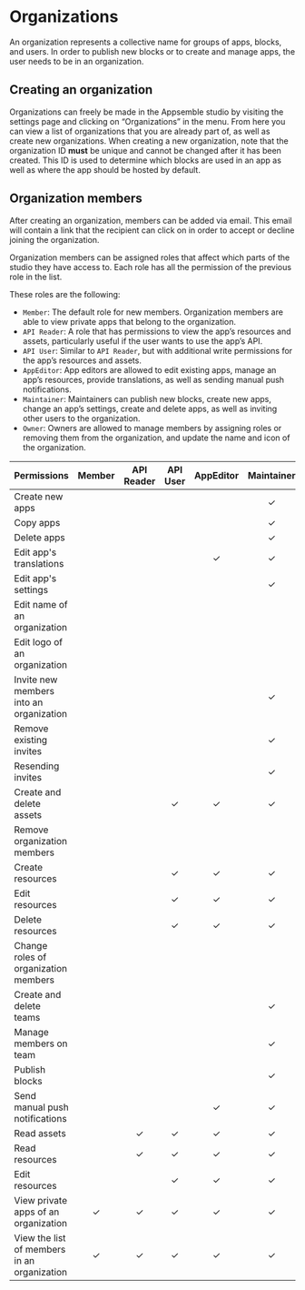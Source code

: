 # Organizations

An organization represents a collective name for groups of apps, blocks, and users. In order to
publish new blocks or to create and manage apps, the user needs to be in an organization.

## Creating an organization

Organizations can freely be made in the Appsemble studio by visiting the settings page and clicking
on “Organizations” in the menu. From here you can view a list of organizations that you are already
part of, as well as create new organizations. When creating a new organization, note that the
organization ID **must** be unique and cannot be changed after it has been created. This ID is used
to determine which blocks are used in an app as well as where the app should be hosted by default.

## Organization members

After creating an organization, members can be added via email. This email will contain a link that
the recipient can click on in order to accept or decline joining the organization.

Organization members can be assigned roles that affect which parts of the studio they have access
to. Each role has all the permission of the previous role in the list.

These roles are the following:

- `Member`: The default role for new members. Organization members are able to view private apps
  that belong to the organization.
- `API Reader`: A role that has permissions to view the app’s resources and assets, particularly
  useful if the user wants to use the app’s API.
- `API User`: Similar to `API Reader`, but with additional write permissions for the app’s resources
  and assets.
- `AppEditor`: App editors are allowed to edit existing apps, manage an app’s resources, provide
  translations, as well as sending manual push notifications.
- `Maintainer`: Maintainers can publish new blocks, create new apps, change an app’s settings,
  create and delete apps, as well as inviting other users to the organization.
- `Owner`: Owners are allowed to manage members by assigning roles or removing them from the
  organization, and update the name and icon of the organization.

| Permissions                                 | Member | API Reader | API User | AppEditor | Maintainer | Owner |
| ------------------------------------------- | :----: | :--------: | :------: | :-------: | :--------: | :---: |
| Create new apps                             |        |            |          |           |     ✓      |   ✓   |
| Copy apps                                   |        |            |          |           |     ✓      |   ✓   |
| Delete apps                                 |        |            |          |           |     ✓      |   ✓   |
| Edit app's translations                     |        |            |          |     ✓     |     ✓      |   ✓   |
| Edit app's settings                         |        |            |          |           |     ✓      |   ✓   |
| Edit name of an organization                |        |            |          |           |            |   ✓   |
| Edit logo of an organization                |        |            |          |           |            |   ✓   |
| Invite new members into an organization     |        |            |          |           |     ✓      |   ✓   |
| Remove existing invites                     |        |            |          |           |     ✓      |   ✓   |
| Resending invites                           |        |            |          |           |     ✓      |   ✓   |
| Create and delete assets                    |        |            |    ✓     |     ✓     |     ✓      |   ✓   |
| Remove organization members                 |        |            |          |           |            |   ✓   |
| Create resources                            |        |            |    ✓     |     ✓     |     ✓      |   ✓   |
| Edit resources                              |        |            |    ✓     |     ✓     |     ✓      |   ✓   |
| Delete resources                            |        |            |    ✓     |     ✓     |     ✓      |   ✓   |
| Change roles of organization members        |        |            |          |           |            |   ✓   |
| Create and delete teams                     |        |            |          |           |     ✓      |   ✓   |
| Manage members on team                      |        |            |          |           |     ✓      |   ✓   |
| Publish blocks                              |        |            |          |           |     ✓      |   ✓   |
| Send manual push notifications              |        |            |          |     ✓     |     ✓      |   ✓   |
| Read assets                                 |        |     ✓      |    ✓     |     ✓     |     ✓      |   ✓   |
| Read resources                              |        |     ✓      |    ✓     |     ✓     |     ✓      |   ✓   |
| Edit resources                              |        |            |    ✓     |     ✓     |     ✓      |   ✓   |
| View private apps of an organization        |   ✓    |     ✓      |    ✓     |     ✓     |     ✓      |   ✓   |
| View the list of members in an organization |   ✓    |     ✓      |    ✓     |     ✓     |     ✓      |   ✓   |
